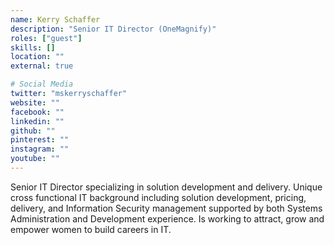 ```yaml
---
name: Kerry Schaffer
description: "Senior IT Director (OneMagnify​)"
roles: ["guest"]
skills: []
location: ""
external: true

# Social Media
twitter: "mskerryschaffer"
website: ""
facebook: ""
linkedin: ""
github: ""
pinterest: ""
instagram: ""
youtube: ""
---
```


Senior IT Director specializing in solution development and delivery. Unique cross functional IT background including solution development, pricing, delivery, and Information Security management supported by both Systems Administration and Development experience. Is working to attract, grow and empower women to build careers in IT. 